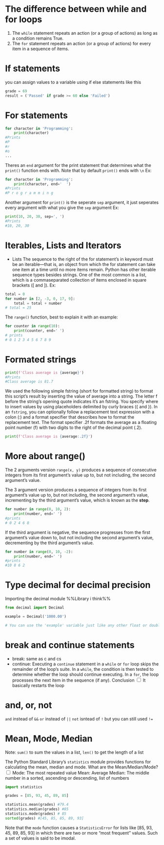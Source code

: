 # The difference between while and for loops
1. The `while` statement repeats an action (or a group of actions) as long as a
condition remains True.
2. The `for` statement repeats an action (or a group of actions) for every item in a
sequence of items.

# If statements
you can assign values to a variable using if else statements like this
```python
grade = 69
result = ('Passed' if grade >= 60 else 'Failed')
```

# For statements
```python
for character in 'Programming':
	print(character)
#Prints
#P 
#r 
#o 
...
```
Theres an `end` argument for the print statement that determines what the `print()` function ends with. Note that by default `print()` ends with `\n`
Ex:
```python
for character in 'Programming':
	print(character, end='  ')
#Prints
#P r o g r a m m i n g
```
Another argument for `print()` is the seperate `sep` argument, it just seperates every argument with what you give the `sep` argument
Ex:
```python
print(10, 20, 30, sep=', ')
#Prints
#10, 20, 30
```

# Iterables, Lists and Iterators
- Lists
The sequence to the right of the for statement’s in keyword must be an iterable—that is, an object from which the for statement can take one item at a time until no more items remain. Python has other iterable sequence types besides strings. One of the most common is a list, which is a commaseparated collection of items enclosed in square brackets ([ and ]).
Ex:
```python
total = 0
for number in [2, -3, 0, 17, 9]:
	total = total + number
# total = 25
```

The `range()` function, best to explain it with an example:
```python
for counter in range(10):
	print(counter, end=' ')
# prints
# 0 1 2 3 4 5 6 7 8 9
```

# Formated strings
```python
print(f'Class average is {average}')
#Prints
#Class average is 81.7
```
We used the following simple fstring (short for formatted string) to format this script’s result by inserting the value of average into a string. The letter f before the string’s opening quote indicates it’s an fstring. You specify where to insert values by using placeholders delimited by curly braces ({ and }).
In an `fstring`, you can optionally follow a replacement text expression with a colon (:) and a format specifier that describes how to format the replacement text. The format specifier .2f formats the average as a floating point number (f) with two digits to the right of the decimal point (.2).
```python
print(f'Class average is {average:.2f}')
```

# More about range()
The 2 arguments version `range(x, y)` produces a sequence of consecutive integers from its first argument’s value up to, but not including, the second argument’s value.

The 3 argument version produces a sequence of integers from its first argument’s value up to, but not including, the second argument’s value, incrementing by the third argument’s value, which is known as the **step**.
```python
for number in range(0, 10, 2):
	print(number, end=' ')
#prints
# 0 2 4 6 8
```
If the third argument is negative, the sequence progresses from the first argument’s value down to, but not including the second argument’s value, decrementing by the third argument’s value.
```python
for number in range(0, 10, -2):
	print(number, end=' ')
#prints
#10 8 6 2
```

# Type decimal for decimal precision
Importing the decimal module %%Library i think%%
```python
from decimal import Decimal

example = Decimal('1000.00')

# You can use the 'example' variable just like any other float or double
```

# break and continue statements
- break: same as c and cs
- continue: Executing a `continue` statement in a `while` or `for` loop skips the remainder of the loop’s suite. In a `while`, the condition is then tested to determine whether the loop should continue executing. In a `for`, the loop processes the next item in the sequence (if any). <label class="ob-comment" title="" style=""> Conclusion <input type="checkbox"> <span style=""> It basically restarts the loop </span></label>

# and, or, not
`and` instead of `&&`
`or` instead of `||`
`not` isntead of `!` but you can still used `!=`

# Mean, Mode, Median
Note: `sum()` to sum the values in a list, `len()` to get the length of a list

The Python Standard Library’s `statistics` module provides functions for calculating the mean, median and mode.
<label class="ob-comment" title="" style=""> What are the Mean/Median/Mode? <input type="checkbox"> <span style=""> Mode: The most repeated value
Mean: Average
Median: The middle number in a sorted, ascending or descending, list of numbers</span></label>
```python
import statistics

grades = [85, 93, 45, 89, 85]

statistics.mean(grades) #79.4
statistics.median(grades) #85
statistics.mode(grades) # 85
sorted(grades) #[45, 85, 85, 89, 93]
```
Note that the `mode` function causes a `StatisticsError` for lists like [85, 93, 45, 89, 85, 93] in which there are two or more “most frequent” values. Such a set of values is said to be imodal.
